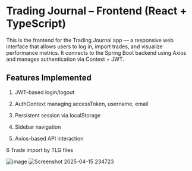 # Trading Journal – Frontend (React + TypeScript)

This is the frontend for the Trading Journal app — a responsive web interface that allows users to log in, import trades, and visualize performance metrics. It connects to the Spring Boot backend using Axios and manages authentication via Context + JWT.


## Features Implemented

1. JWT-based login/logout

2. AuthContext managing accessToken, username, email

3. Persistent session via localStorage

4. Sidebar navigation

5. Axios-based API interaction

6 Trade import by TLG files

![image](https://github.com/user-attachments/assets/05e8fb82-8b80-4e57-9b7e-161864cca9a0)
![Screenshot 2025-04-15 234723](https://github.com/user-attachments/assets/c34b1459-bfa8-411b-991e-4580250786bd)
